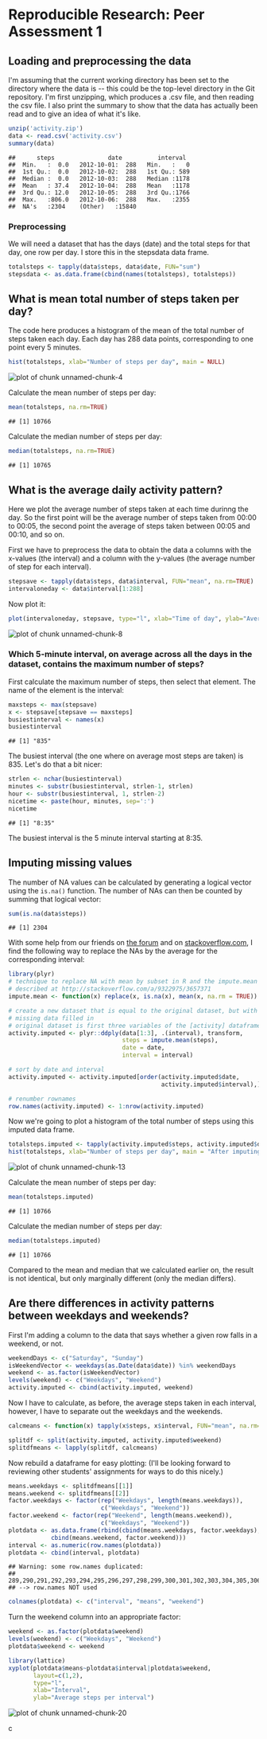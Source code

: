 # Reproducible Research: Peer Assessment 1


## Loading and preprocessing the data



I'm assuming that the current working directory has been set to the directory where the
data is -- this could be the top-level directory in the Git repository. I'm first unzipping,
which produces a .csv file, and then reading the csv file. I also print the summary to show
that the data has actually been read and to give an idea of what it's like.


```r
unzip('activity.zip')
data <- read.csv('activity.csv')
summary(data)
```

```
##      steps               date          interval   
##  Min.   :  0.0   2012-10-01:  288   Min.   :   0  
##  1st Qu.:  0.0   2012-10-02:  288   1st Qu.: 589  
##  Median :  0.0   2012-10-03:  288   Median :1178  
##  Mean   : 37.4   2012-10-04:  288   Mean   :1178  
##  3rd Qu.: 12.0   2012-10-05:  288   3rd Qu.:1766  
##  Max.   :806.0   2012-10-06:  288   Max.   :2355  
##  NA's   :2304    (Other)   :15840
```

### Preprocessing

We will need a dataset that has the days (date) and the total steps for that day, one row per day. I store this in the stepsdata data frame.



```r
totalsteps <- tapply(data$steps, data$date, FUN="sum")
stepsdata <- as.data.frame(cbind(names(totalsteps), totalsteps))
```



## What is mean total number of steps taken per day?

The code here produces a histogram of the mean of the total number of steps taken each day.
Each day has 288 data points, corresponding to one point every 5 minutes.


```r
hist(totalsteps, xlab="Number of steps per day", main = NULL)
```

![plot of chunk unnamed-chunk-4](figure/unnamed-chunk-4.png) 

Calculate the mean number of steps per day:


```r
mean(totalsteps, na.rm=TRUE)
```

```
## [1] 10766
```

Calculate the median number of steps per day:


```r
median(totalsteps, na.rm=TRUE)
```

```
## [1] 10765
```


## What is the average daily activity pattern?

Here we plot the average number of steps taken at each time durinng the day. So the first point will be the average number of steps taken from 00:00 to 00:05, the second point the average of steps taken between 00:05 and 00:10, and so on.

First we have to preprocess the data to obtain the data a columns with the x-values (the interval) and a column with the y-values (the average number of step for each interval).


```r
stepsave <- tapply(data$steps, data$interval, FUN="mean", na.rm=TRUE)
intervaloneday <- data$interval[1:288]
```

Now plot it:


```r
plot(intervaloneday, stepsave, type="l", xlab="Time of day", ylab="Average steps taken in 5 min. interval")
```

![plot of chunk unnamed-chunk-8](figure/unnamed-chunk-8.png) 

### Which 5-minute interval, on average across all the days in the dataset, contains the maximum number of steps?

First calculate the maximum number of steps, then select that element. The name of the element is the interval:



```r
maxsteps <- max(stepsave)
x <- stepsave[stepsave == maxsteps]
busiestinterval <- names(x)
busiestinterval
```

```
## [1] "835"
```

The busiest interval (the one where on average most steps are taken) is 835. Let's do that a bit nicer:


```r
strlen <- nchar(busiestinterval)
minutes <- substr(busiestinterval, strlen-1, strlen)
hour <- substr(busiestinterval, 1, strlen-2)
nicetime <- paste(hour, minutes, sep=':')
nicetime
```

```
## [1] "8:35"
```

The busiest interval is the 5 minute interval starting at 8:35.


## Imputing missing values

The number of NA values can be calculated by generating a logical vector using the `is.na()` function. The number of NAs can then be counted by summing that logical vector:


```r
sum(is.na(data$steps))
```

```
## [1] 2304
```

With some help from our friends on [the forum](https://class.coursera.org/repdata-004/forum/thread?thread_id=82) and on [stackoverflow.com](http://stackoverflow.com/questions/9322773/how-to-replace-na-with-mean-by-subset-in-r-impute-with-plyr/9322975#9322975), I find the following way to replace the NAs by the average for the corresponding interval:


```r
library(plyr)
# technique to replace NA with mean by subset in R and the impute.mean function 
# described at http://stackoverflow.com/a/9322975/3657371
impute.mean <- function(x) replace(x, is.na(x), mean(x, na.rm = TRUE))

# create a new dataset that is equal to the original dataset, but with the 
# missing data filled in
# original dataset is first three variables of the [activity] dataframe
activity.imputed <- plyr::ddply(data[1:3], .(interval), transform,
                                steps = impute.mean(steps),
                                date = date,
                                interval = interval)

# sort by date and interval
activity.imputed <- activity.imputed[order(activity.imputed$date,
                                           activity.imputed$interval),]

# renumber rownames
row.names(activity.imputed) <- 1:nrow(activity.imputed)
```

Now we're going to plot a histogram of the total number of steps using this imputed data frame.


```r
totalsteps.imputed <- tapply(activity.imputed$steps, activity.imputed$date, FUN="sum")
hist(totalsteps, xlab="Number of steps per day", main = "After imputing missing values")
```

![plot of chunk unnamed-chunk-13](figure/unnamed-chunk-13.png) 

Calculate the mean number of steps per day:


```r
mean(totalsteps.imputed)
```

```
## [1] 10766
```

Calculate the median number of steps per day:


```r
median(totalsteps.imputed)
```

```
## [1] 10766
```

Compared to the mean and median that we calculated earlier on, the result is not identical, but only marginally different (only the median differs).

## Are there differences in activity patterns between weekdays and weekends?

First I'm adding a column to the data that says whether a given row falls in a weekend, or not.


```r
weekendDays <- c("Saturday", "Sunday")
isWeekendVector <- weekdays(as.Date(data$date)) %in% weekendDays
weekend <- as.factor(isWeekendVector)
levels(weekend) <- c("Weekdays", "Weekend")
activity.imputed <- cbind(activity.imputed, weekend)
```

Now I have to calculate, as before, the average steps taken in each interval, however, I have to separate out the weekdays and the weekends.


```r
calcmeans <- function(x) tapply(x$steps, x$interval, FUN="mean", na.rm=TRUE)

splitdf <- split(activity.imputed, activity.imputed$weekend)
splitdfmeans <- lapply(splitdf, calcmeans)
```

Now rebuild a dataframe for easy plotting: (I'll be looking forward to reviewing other students' assignments for ways to do this nicely.)


```r
means.weekdays <- splitdfmeans[[1]]
means.weekend <- splitdfmeans[[2]]
factor.weekdays <- factor(rep("Weekdays", length(means.weekdays)),
                          c("Weekdays", "Weekend"))
factor.weekend <- factor(rep("Weekend", length(means.weekend)),
                          c("Weekdays", "Weekend"))
plotdata <- as.data.frame(rbind(cbind(means.weekdays, factor.weekdays),
            cbind(means.weekend, factor.weekend)))
interval <- as.numeric(row.names(plotdata))
plotdata <- cbind(interval, plotdata)
```

```
## Warning: some row.names duplicated:
## 289,290,291,292,293,294,295,296,297,298,299,300,301,302,303,304,305,306,307,308,309,310,311,312,313,314,315,316,317,318,319,320,321,322,323,324,325,326,327,328,329,330,331,332,333,334,335,336,337,338,339,340,341,342,343,344,345,346,347,348,349,350,351,352,353,354,355,356,357,358,359,360,361,362,363,364,365,366,367,368,369,370,371,372,373,374,375,376,377,378,379,380,381,382,383,384,385,386,387,388,389,390,391,392,393,394,395,396,397,398,399,400,401,402,403,404,405,406,407,408,409,410,411,412,413,414,415,416,417,418,419,420,421,422,423,424,425,426,427,428,429,430,431,432,433,434,435,436,437,438,439,440,441,442,443,444,445,446,447,448,449,450,451,452,453,454,455,456,457,458,459,460,461,462,463,464,465,466,467,468,469,470,471,472,473,474,475,476,477,478,479,480,481,482,483,484,485,486,487,488,489,490,491,492,493,494,495,496,497,498,499,500,501,502,503,504,505,506,507,508,509,510,511,512,513,514,515,516,517,518,519,520,521,522,523,524,525,526,527,528,529,530,531,532,533,534,535,536,537,538,539,540,541,542,543,544,545,546,547,548,549,550,551,552,553,554,555,556,557,558,559,560,561,562,563,564,565,566,567,568,569,570,571,572,573,574,575,576
## --> row.names NOT used
```

```r
colnames(plotdata) <- c("interval", "means", "weekend")
```

Turn the weekend column into an appropriate factor:


```r
weekend <- as.factor(plotdata$weekend)
levels(weekend) <- c("Weekdays", "Weekend")
plotdata$weekend <- weekend
```



```r
library(lattice)
xyplot(plotdata$means~plotdata$interval|plotdata$weekend, 
       layout=c(1,2), 
       type="l",
       xlab="Interval",
       ylab="Average steps per interval")
```

![plot of chunk unnamed-chunk-20](figure/unnamed-chunk-20.png) 

c

